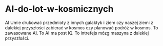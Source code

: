 # AI-do-lot-w-kosmicznych
AI Umie drukować przedmioty z innych galaktyk i ziem czy naszej ziemi z dalekiej przyszłości zabierać w kosmos czy planować podróż w kosmos. To zawasowane AI. 
To AI ma post IQ. 
To intrefejs mózg maszyna z dalekiej przyszłości. 
